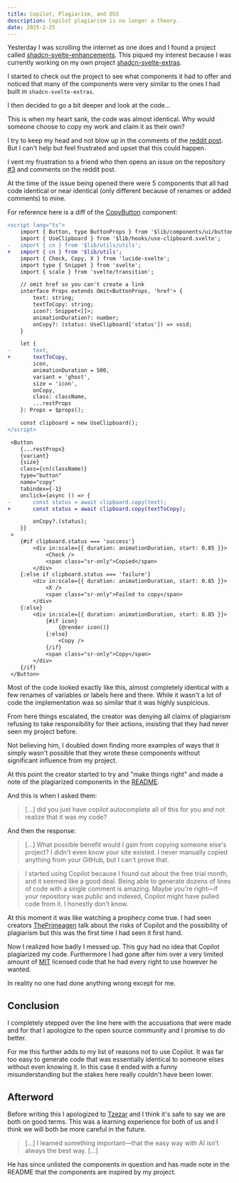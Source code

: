 ```yaml
---
title: Copilot, Plagiarism, and OSS
description: Copilot plagiarism is no longer a theory.
date: 2025-2-25
---
```


Yesterday I was scrolling the internet as one does and I found a project called [shadcn-svelte-enhancements](https://github.com/tzezar/shadcn-svelte-enhancements). This piqued my interest because I was currently working on my own project [shadcn-svelte-extras](https://github.com/ieedan/shadcn-svelte-extras). 

I started to check out the project to see what components it had to offer and noticed that many of the components were very similar to the ones I had built in `shadcn-svelte-extras`. 

I then decided to go a bit deeper and look at the code... 

This is when my heart sank, the code was almost identical. Why would someone choose to copy my work and claim it as their own? 

I try to keep my head and not blow up in the comments of the [reddit post](https://www.reddit.com/r/sveltejs/comments/1iuvrjm/selfpromo_introducing_tzezars_shadcnsvelte/). But I can't help but feel frustrated and upset that this could happen.

I vent my frustration to a friend who then opens an issue on the repository [#3](https://github.com/tzezar/shadcn-svelte-enhancements/issues/3) and comments on the reddit post. 

At the time of the issue being opened there were 5 components that all had code identical or near identical (only different because of renames or added comments) to mine.

For reference here is a diff of the [CopyButton](https://shadcn-svelte-extras.com) component:
```diff
<script lang="ts">
	import { Button, type ButtonProps } from '$lib/components/ui/button';
	import { UseClipboard } from '$lib/hooks/use-clipboard.svelte';
-	import { cn } from '$lib/utils/utils';
+	import { cn } from '$lib/utils';
	import { Check, Copy, X } from 'lucide-svelte';
	import type { Snippet } from 'svelte';
	import { scale } from 'svelte/transition';

	// omit href so you can't create a link
	interface Props extends Omit<ButtonProps, 'href'> {
		text: string;
		textToCopy: string;
		icon?: Snippet<[]>;
		animationDuration?: number;
		onCopy?: (status: UseClipboard['status']) => void;
	}

	let {
-		text,
+		textToCopy,
		icon,
		animationDuration = 500,
		variant = 'ghost',
		size = 'icon',
		onCopy,
		class: className,
		...restProps
	}: Props = $props();

	const clipboard = new UseClipboard();
</script>

 <Button
	{...restProps}
	{variant}
	{size}
	class={cn(className)}
	type="button"
	name="copy"
	tabindex={-1}
	onclick={async () => {
-		const status = await clipboard.copy(text);
+		const status = await clipboard.copy(textToCopy);

		onCopy?.(status);
	}}
 >
	{#if clipboard.status === 'success'}
		<div in:scale={{ duration: animationDuration, start: 0.85 }}>
			<Check />
			<span class="sr-only">Copied</span>
		</div>
	{:else if clipboard.status === 'failure'}
		<div in:scale={{ duration: animationDuration, start: 0.85 }}>
			<X />
			<span class="sr-only">Failed to copy</span>
		</div>
	{:else}
		<div in:scale={{ duration: animationDuration, start: 0.85 }}>
			{#if icon}
				{@render icon()}
			{:else}
				<Copy />
			{/if}
			<span class="sr-only">Copy</span>
		</div>
	{/if}
 </Button>
```

Most of the code looked exactly like this, almost completely identical with a few renames of variables or labels here and there. While it wasn't a lot of code the implementation was so similar that it was highly suspicious.

From here things escalated, the creator was denying all claims of plagiarism refusing to take responsibility for their actions, insisting that they had never seen my project before. 

Not believing him, I doubled down finding more examples of ways that it simply wasn't possible that they wrote these components without significant influence from my project.

At this point the creator started to try and "make things right" and made a note of the plagiarized components in the [README](https://github.com/tzezar/shadcn-svelte-enhancements/blob/d2cfe5640237a61f726cbceeeac1151a3542a745/README.md#credits). 

And this is when I asked them:

> [...] did you just have copilot autocomplete all of this for you and not realize that it was my code?

And then the response:

> [...] What possible benefit would I gain from copying someone else's project? I didn't even know your site existed. I never manually copied anything from your GitHub, but I can't prove that.

> I started using Copilot because I found out about the free trial month, and it seemed like a good deal. Being able to generate dozens of lines of code with a single comment is amazing. Maybe you're right—if your repository was public and indexed, Copilot might have pulled code from it. I honestly don’t know.

At this moment it was like watching a prophecy come true. I had seen creators [ThePrimeagen](https://www.youtube.com/ThePrimeagen) talk about the risks of Copilot and the possibility of plagiarism but this was the first time I had seen it first hand. 

Now I realized how badly I messed up. This guy had no idea that Copilot plagiarized my code. Furthermore I had gone after him over a very limited amount of [MIT](https://opensource.org/license/mit) licensed code that he had every right to use however he wanted.

In reality no one had done anything wrong except for me.

## Conclusion

I completely stepped over the line here with the accusations that were made and for that I apologize to the open source community and I promise to do better.

For me this further adds to my list of reasons not to use Copilot. It was far too easy to generate code that was essentially identical to someone elses without even knowing it. In this case it ended with a funny misunderstanding but the stakes here really couldn't have been lower.

## Afterword

Before writing this I apologized to [Tzezar](https://github.com/tzezar) and I think it's safe to say we are both on good terms. This was a learning experience for both of us and I think we will both be more careful in the future.

> [...] I learned something important—that the easy way with AI isn’t always the best way. [...]

He has since unlisted the components in question and has made note in the README that the components are inspired by my project.
